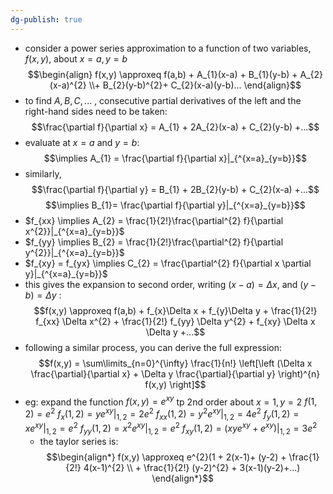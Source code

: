 ```yaml
---
dg-publish: true
---
```


- consider a power series approximation to a function of two variables, $f(x,y)$, about $x=a, y=b$
$$\begin{align} 
	f(x,y) \approxeq f(a,b) + A_{1}(x-a) + B_{1}(y-b) + A_{2}(x-a)^{2} \\+ B_{2}(y-b)^{2}+ C_{2}(x-a)(y-b)... 
\end{align}$$
- to find $A,B,C,...$ , consecutive partial derivatives of the left and the right-hand sides need to be taken: 
$$\frac{\partial f}{\partial x} = A_{1} + 2A_{2}(x-a) + C_{2}(y-b) +...$$
- evaluate at $x=a$ and $y=b$: 
$$\implies A_{1} = \frac{\partial f}{\partial x}|_{^{x=a}_{y=b}}$$
- similarly, 
$$\frac{\partial f}{\partial y} = B_{1} + 2B_{2}(y-b) + C_{2}(x-a) +...$$
$$\implies B_{1}= \frac{\partial f}{\partial y}|_{^{x=a}_{y=b}}$$
- $f_{xx} \implies A_{2} = \frac{1}{2!}\frac{\partial^{2} f}{\partial x^{2}}|_{^{x=a}_{y=b}}$
- $f_{yy} \implies B_{2} = \frac{1}{2!}\frac{\partial^{2} f}{\partial y^{2}}|_{^{x=a}_{y=b}}$
- $f_{xy} = f_{yx} \implies C_{2} = \frac{\partial^{2} f}{\partial x \partial y}|_{^{x=a}_{y=b}}$
- this gives the expansion to second order, writing $(x-a)=\Delta x$, and $(y-b)=\Delta y$ : 
$$f(x,y) \approxeq f(a,b) + f_{x}\Delta x + f_{y}\Delta y + \frac{1}{2!} f_{xx} \Delta x^{2} + \frac{1}{2!} f_{yy} \Delta y^{2} + f_{xy} \Delta x \Delta y +...$$
- following a similar process, you can derive the full expression: 
$$f(x,y) = \sum\limits_{n=0}^{\infty} \frac{1}{n!} \left[\left (\Delta x \frac{\partial}{\partial x} + \Delta y \frac{\partial}{\partial y} \right)^{n} f(x,y) \right]$$
- eg: expand the function $f(x,y) = e^{xy}$ tp 2nd order about $x=1,y=2$
		$f(1,2) = e^{2}$
		$f_{x}(1,2) = ye^{xy}|_{1,2} = 2e^{2}$
		$f_{xx}(1,2) = y^{2}e^{xy}|_{1,2} = 4e^{2}$
		$f_{y}(1,2) = xe^{xy}|_{1,2} = e^{2}$
		$f_{yy}(1,2) = x^{2}e^{xy}|_{1,2} = e^{2}$
		$f_{xy}(1,2) = (xye^{xy}+e^{xy})|_{1,2} = 3e^{2}$
	- the taylor series is: 
$$\begin{align*}
f(x,y) \approxeq e^{2}(1 + 2(x-1)+ (y-2) + \frac{1}{2!} 4(x-1)^{2} \\ + \frac{1}{2!} (y-2)^{2} + 3(x-1)(y-2)+...)
\end{align*}$$
